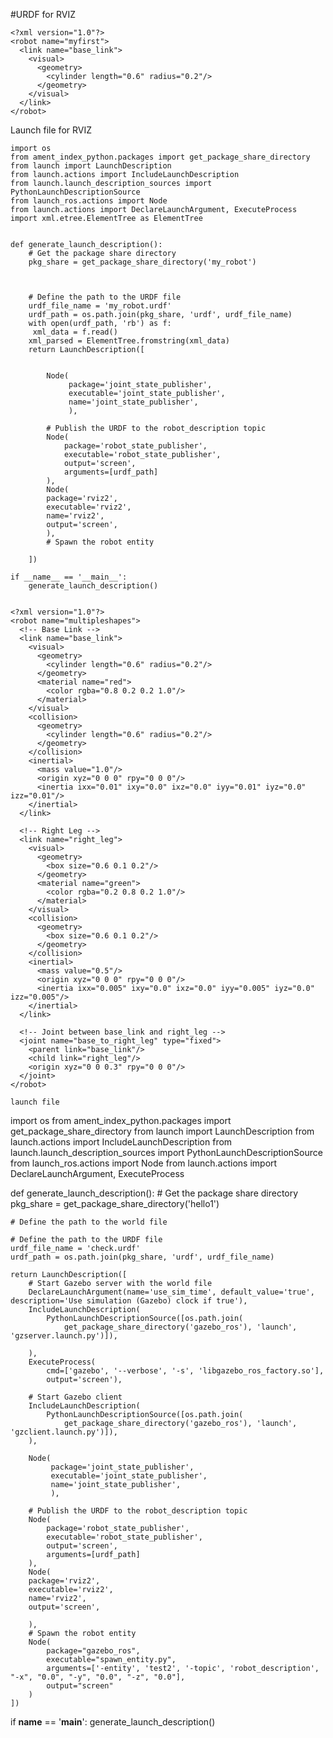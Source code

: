 #URDF for RVIZ
```
<?xml version="1.0"?>
<robot name="myfirst">
  <link name="base_link">
    <visual>
      <geometry>
        <cylinder length="0.6" radius="0.2"/>
      </geometry>
    </visual>
  </link>
</robot>
```
Launch file for RVIZ
```
import os
from ament_index_python.packages import get_package_share_directory
from launch import LaunchDescription
from launch.actions import IncludeLaunchDescription
from launch.launch_description_sources import PythonLaunchDescriptionSource
from launch_ros.actions import Node
from launch.actions import DeclareLaunchArgument, ExecuteProcess
import xml.etree.ElementTree as ElementTree


def generate_launch_description():
    # Get the package share directory
    pkg_share = get_package_share_directory('my_robot')

 

    # Define the path to the URDF file
    urdf_file_name = 'my_robot.urdf'
    urdf_path = os.path.join(pkg_share, 'urdf', urdf_file_name)
    with open(urdf_path, 'rb') as f:
     xml_data = f.read()
    xml_parsed = ElementTree.fromstring(xml_data)
    return LaunchDescription([
        
     
        Node(
             package='joint_state_publisher',
             executable='joint_state_publisher',
             name='joint_state_publisher',
             ),
 
        # Publish the URDF to the robot_description topic
        Node(
            package='robot_state_publisher',
            executable='robot_state_publisher',
            output='screen',
            arguments=[urdf_path]
        ),
        Node(
        package='rviz2',
        executable='rviz2',
        name='rviz2',
        output='screen',
        ),
        # Spawn the robot entity
 
    ])

if __name__ == '__main__':
    generate_launch_description()


```
```
<?xml version="1.0"?>
<robot name="multipleshapes">
  <!-- Base Link -->
  <link name="base_link">
    <visual>
      <geometry>
        <cylinder length="0.6" radius="0.2"/>
      </geometry>
      <material name="red">
        <color rgba="0.8 0.2 0.2 1.0"/>
      </material>
    </visual>
    <collision>
      <geometry>
        <cylinder length="0.6" radius="0.2"/>
      </geometry>
    </collision>
    <inertial>
      <mass value="1.0"/>
      <origin xyz="0 0 0" rpy="0 0 0"/>
      <inertia ixx="0.01" ixy="0.0" ixz="0.0" iyy="0.01" iyz="0.0" izz="0.01"/>
    </inertial>
  </link>

  <!-- Right Leg -->
  <link name="right_leg">
    <visual>
      <geometry>
        <box size="0.6 0.1 0.2"/>
      </geometry>
      <material name="green">
        <color rgba="0.2 0.8 0.2 1.0"/>
      </material>
    </visual>
    <collision>
      <geometry>
        <box size="0.6 0.1 0.2"/>
      </geometry>
    </collision>
    <inertial>
      <mass value="0.5"/>
      <origin xyz="0 0 0" rpy="0 0 0"/>
      <inertia ixx="0.005" ixy="0.0" ixz="0.0" iyy="0.005" iyz="0.0" izz="0.005"/>
    </inertial>
  </link>

  <!-- Joint between base_link and right_leg -->
  <joint name="base_to_right_leg" type="fixed">
    <parent link="base_link"/>
    <child link="right_leg"/>
    <origin xyz="0 0 0.3" rpy="0 0 0"/>
  </joint>
</robot>
```
```
launch file

```
import os
from ament_index_python.packages import get_package_share_directory
from launch import LaunchDescription
from launch.actions import IncludeLaunchDescription
from launch.launch_description_sources import PythonLaunchDescriptionSource
from launch_ros.actions import Node
from launch.actions import DeclareLaunchArgument, ExecuteProcess


def generate_launch_description():
    # Get the package share directory
    pkg_share = get_package_share_directory('hello1')

    # Define the path to the world file
   
    # Define the path to the URDF file
    urdf_file_name = 'check.urdf'
    urdf_path = os.path.join(pkg_share, 'urdf', urdf_file_name)

    return LaunchDescription([
        # Start Gazebo server with the world file
        DeclareLaunchArgument(name='use_sim_time', default_value='true', description='Use simulation (Gazebo) clock if true'),
        IncludeLaunchDescription(
            PythonLaunchDescriptionSource([os.path.join(
                get_package_share_directory('gazebo_ros'), 'launch', 'gzserver.launch.py')]),
            
        ),
        ExecuteProcess(
            cmd=['gazebo', '--verbose', '-s', 'libgazebo_ros_factory.so'],
            output='screen'),

        # Start Gazebo client
        IncludeLaunchDescription(
            PythonLaunchDescriptionSource([os.path.join(
                get_package_share_directory('gazebo_ros'), 'launch', 'gzclient.launch.py')]),
        ),

        Node(
             package='joint_state_publisher',
             executable='joint_state_publisher',
             name='joint_state_publisher',
             ),
 
        # Publish the URDF to the robot_description topic
        Node(
            package='robot_state_publisher',
            executable='robot_state_publisher',
            output='screen',
            arguments=[urdf_path]
        ),
        Node(
        package='rviz2',
        executable='rviz2',
        name='rviz2',
        output='screen',
       
        ),
        # Spawn the robot entity
        Node(
            package="gazebo_ros",
            executable="spawn_entity.py",
            arguments=['-entity', 'test2', '-topic', 'robot_description', "-x", "0.0", "-y", "0.0", "-z", "0.0"],
            output="screen"
        )
    ])
if __name__ == '__main__':
    generate_launch_description()
```
